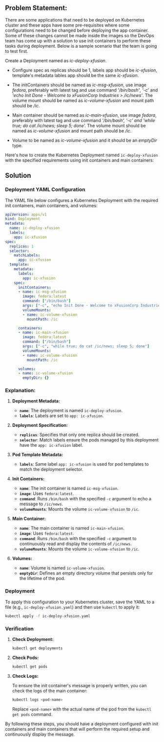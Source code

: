 ## **Problem Statement:**

There are some applications that need to be deployed on Kubernetes cluster and these apps have some pre-requisites where some configurations need to be changed before deploying the app container. Some of these changes cannot be made inside the images so the DevOps team has come up with a solution to use init containers to perform these tasks during deployment. Below is a sample scenario that the team is going to test first.

Create a Deployment named as *ic-deploy-xfusion*.

- Configure spec as replicas should be 1, labels app should be *ic-xfusion*, template's metadata lables app should be the same *ic-xfusion*.

- The initContainers should be named as *ic-msg-xfusion*, use image *fedora*, preferably with latest tag and use command *'/bin/bash'*, *'-c'* and *'echo Init Done - Welcome to xFusionCorp Industries > /ic/news'*. The volume mount should be named as *ic-volume-xfusion* and mount path should be */ic*.

- Main container should be named as *ic-main-xfusion*, use image *fedora*, preferably with latest tag and use command *'/bin/bash', '-c' and 'while true; do cat /ic/news; sleep 5; done'.* The volume mount should be named as *ic-volume-xfusion* and mount path should be */ic*.

- Volume to be named as *ic-volume-xfusion* and it should be an *emptyDir* type.

Here's how to create the Kubernetes Deployment named `ic-deploy-xfusion` with the specified requirements using init containers and main containers:

## **Solution**

### **Deployment YAML Configuration**

The YAML file below configures a Kubernetes Deployment with the required init containers, main containers, and volumes:

```yaml
apiVersion: apps/v1
kind: Deployment
metadata:
  name: ic-deploy-xfusion
  labels:
    app: ic-xfusion
spec:
  replicas: 1
  selector:
    matchLabels:
      app: ic-xfusion
  template:
    metadata:
      labels:
        app: ic-xfusion
    spec:
      initContainers:
      - name: ic-msg-xfusion
        image: fedora:latest
        command: ["/bin/bash"]
        args: ["-c", "echo Init Done - Welcome to xFusionCorp Industries > /ic/news"]
        volumeMounts:
        - name: ic-volume-xfusion
          mountPath: /ic

      containers:
      - name: ic-main-xfusion
        image: fedora:latest
        command: ["/bin/bash"]
        args: ["-c", "while true; do cat /ic/news; sleep 5; done"]
        volumeMounts:
        - name: ic-volume-xfusion
          mountPath: /ic

      volumes:
      - name: ic-volume-xfusion
        emptyDir: {}
```

### **Explanation:**

1. **Deployment Metadata:**
   - **`name`**: The deployment is named `ic-deploy-xfusion`.
   - **`labels`**: Labels are set to `app: ic-xfusion`.

2. **Deployment Specification:**
   - **`replicas`**: Specifies that only one replica should be created.
   - **`selector`**: Match labels ensure the pods managed by this deployment have the `app: ic-xfusion` label.

3. **Pod Template Metadata:**
   - **`labels`**: Same label `app: ic-xfusion` is used for pod templates to match the deployment selector.

4. **Init Containers:**
   - **`name`**: The init container is named `ic-msg-xfusion`.
   - **`image`**: Uses `fedora:latest`.
   - **`command`**: Runs `/bin/bash` with the specified `-c` argument to echo a message to `/ic/news`.
   - **`volumeMounts`**: Mounts the volume `ic-volume-xfusion` to `/ic`.

5. **Main Container:**
   - **`name`**: The main container is named `ic-main-xfusion`.
   - **`image`**: Uses `fedora:latest`.
   - **`command`**: Runs `/bin/bash` with the specified `-c` argument to continuously read and display the contents of `/ic/news`.
   - **`volumeMounts`**: Mounts the volume `ic-volume-xfusion` to `/ic`.

6. **Volumes:**
   - **`name`**: Volume is named `ic-volume-xfusion`.
   - **`emptyDir`**: Defines an empty directory volume that persists only for the lifetime of the pod.

### **Deployment**

To apply this configuration to your Kubernetes cluster, save the YAML to a file (e.g., `ic-deploy-xfusion.yaml`) and then use `kubectl` to apply it:

```bash
kubectl apply -f ic-deploy-xfusion.yaml
```

### **Verification**

1. **Check Deployment:**

    ```bash
    kubectl get deployments
    ```

2. **Check Pods:**

    ```bash
    kubectl get pods
    ```

3. **Check Logs:**

   To ensure the init container's message is properly written, you can check the logs of the main container:

    ```bash
    kubectl logs <pod-name>
    ```

   Replace `<pod-name>` with the actual name of the pod from the `kubectl get pods` command.

By following these steps, you should have a deployment configured with init containers and main containers that will perform the required setup and continuously display the message.
